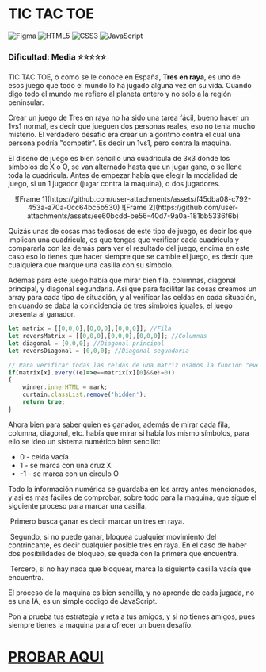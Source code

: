 # TIC TAC TOE
![Figma](https://img.shields.io/badge/figma-%23F24E1E.svg?style=for-the-badge&logo=figma&logoColor=white) ![HTML5](https://img.shields.io/badge/html5-%23E34F26.svg?style=for-the-badge&logo=html5&logoColor=white) ![CSS3](https://img.shields.io/badge/css3-%231572B6.svg?style=for-the-badge&logo=css3&logoColor=white) ![JavaScript](https://img.shields.io/badge/javascript-%23323330.svg?style=for-the-badge&logo=javascript&logoColor=%23F7DF1E)

### Dificultad: Media :star::star::star::star::star:

TIC TAC TOE, o como se le conoce en España, **Tres en raya**, es uno de esos juego que todo el mundo lo ha jugado alguna vez en su vida. Cuando digo todo el mundo me refiero al planeta entero y no solo a la región peninsular.

Crear un juego de Tres en raya no ha sido una tarea fácil, bueno hacer un 1vs1 normal, es decir que jueguen dos personas reales, eso no tenia mucho misterio. El verdadero desafío era crear un algoritmo contra el cual una persona podría "competir". Es decir un 1vs1, pero contra la maquina.

El diseño de juego es bien sencillo una cuadricula de 3x3 donde los símbolos de X o O, se van alternado hasta que un jugar gane, o se llene toda la cuadricula. Antes de empezar había que elegir la modalidad de juego, si un 1 jugador (jugar contra la maquina), o dos jugadores.
<p align="center" width="100%">
![Frame 1](https://github.com/user-attachments/assets/f45dba08-c792-453a-a70a-0cc64bc5b530)
![Frame 2](https://github.com/user-attachments/assets/ee60bcdd-be56-40d7-9a0a-181bb5336f6b)
</p>
Quizás unas de cosas mas tediosas de este tipo de juego, es decir los que implican una cuadricula, es que tengas que verificar cada cuadricula y compararla con las demás para ver el resultado del juego, encima en este caso eso lo tienes que hacer siempre que se cambie el juego, es decir que cualquiera que marque una casilla con su símbolo. 

Ademas para este juego había que mirar bien fila, columnas, diagonal principal, y diagonal segundaria. Asi que para facilitar las cosas creamos un array para cada tipo de situación, y al verificar las celdas en cada situación, en cuando se daba la coincidencia de tres simboles iguales, el juego presenta al ganador.

```javascript
let matrix = [[0,0,0],[0,0,0],[0,0,0]]; //Fila
let reversMatrix = [[0,0,0],[0,0,0],[0,0,0]]; //Columnas
let diagonal = [0,0,0]; //Diagonal principal
let reversDiagonal = [0,0,0]; //Diagonal segundaria

// Para verificar todas las celdas de una matriz usamos la función "every" de javascript
if(matrix[x].every((e)=>e==matrix[x][0]&&e!=0))
{
    winner.innerHTML = mark;
    curtain.classList.remove('hidden');
    return true;
}
```

Ahora bien para saber quien es ganador, además de mirar cada fila, columna, diagonal, etc. había que mirar si había los mismo símbolos, para ello se ideo un sistema numérico bien sencillo:

* 0 - celda vacía
* 1 - se marca con una cruz X
* -1 - se marca con un circulo O

Todo la información numérica se guardaba en los array antes mencionados, y asi es mas fáciles de comprobar, sobre todo para la maquina, que sigue el siguiente proceso para marcar una casilla. 

​	Primero busca ganar es decir marcar un tres en raya.

​	Segundo, si no puede ganar, bloquea cualquier movimiento del contrincante, es decir cualquier posible tres en raya. En el caso de haber dos posibilidades de bloqueo, se queda con la primera que encuentra.

​	Tercero, si no hay nada que bloquear, marca la siguiente casilla vacía que encuentra.

El proceso de la maquina es bien sencilla, y no aprende de cada jugada, no es una IA, es un simple codigo de JavaScript.

Pon a prueba tus estrategia y reta a tus amigos, y si no tienes amigos, pues siempre tienes la maquina para ofrecer un buen desafío.

# [PROBAR AQUI](https://codingwithovi.onsistems.com/40-dias-40-pesadillas/tic-tac-toe/)







